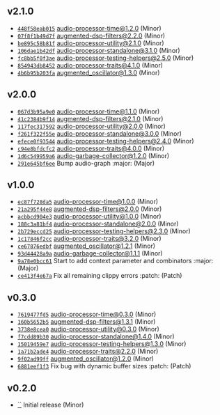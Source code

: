 ## v2.1.0

* [`448f58eab015`](https://github.com/yamadapc/augmented-audio/commits/448f58eab015) audio-processor-time@1.2.0 (Minor)
* [`07f8f1b49d7f`](https://github.com/yamadapc/augmented-audio/commits/07f8f1b49d7f) augmented-dsp-filters@2.2.0 (Minor)
* [`be895c58b81f`](https://github.com/yamadapc/augmented-audio/commits/be895c58b81f) audio-processor-utility@2.1.0 (Minor)
* [`106dae1b42df`](https://github.com/yamadapc/augmented-audio/commits/106dae1b42df) audio-processor-standalone@3.1.0 (Minor)
* [`fc8bb5f0f3ae`](https://github.com/yamadapc/augmented-audio/commits/fc8bb5f0f3ae) audio-processor-testing-helpers@2.5.0 (Minor)
* [`854943db8452`](https://github.com/yamadapc/augmented-audio/commits/854943db8452) audio-processor-traits@4.1.0 (Minor)
* [`4b6b95b203fa`](https://github.com/yamadapc/augmented-audio/commits/4b6b95b203fa) augmented_oscillator@1.3.0 (Minor)

## v2.0.0

* [`067d3b95a9e0`](https://github.com/yamadapc/augmented-audio/commits/067d3b95a9e0) audio-processor-time@1.1.0 (Minor)
* [`41c2384b9f14`](https://github.com/yamadapc/augmented-audio/commits/41c2384b9f14) augmented-dsp-filters@2.1.0 (Minor)
* [`117fec317592`](https://github.com/yamadapc/augmented-audio/commits/117fec317592) audio-processor-utility@2.0.0 (Minor)
* [`f261f322f55e`](https://github.com/yamadapc/augmented-audio/commits/f261f322f55e) audio-processor-standalone@3.0.0 (Minor)
* [`efece0f93544`](https://github.com/yamadapc/augmented-audio/commits/efece0f93544) audio-processor-testing-helpers@2.4.0 (Minor)
* [`c94e8bfdcfc2`](https://github.com/yamadapc/augmented-audio/commits/c94e8bfdcfc2) audio-processor-traits@4.0.0 (Minor)
* [`1d6c549959a6`](https://github.com/yamadapc/augmented-audio/commits/1d6c549959a6) audio-garbage-collector@1.2.0 (Minor)
* [`291e645bf6ee`](https://github.com/yamadapc/augmented-audio/commits/291e645bf6ee) Bump audio-graph :major: (Major)

## v1.0.0

* [`ec87f728da5`](https://github.com/yamadapc/augmented-audio/commits/ec87f728da5) audio-processor-time@1.0.0 (Minor)
* [`21a295f44e8`](https://github.com/yamadapc/augmented-audio/commits/21a295f44e8) augmented-dsp-filters@2.0.0 (Minor)
* [`acbbcd904e3`](https://github.com/yamadapc/augmented-audio/commits/acbbcd904e3) audio-processor-utility@1.0.0 (Minor)
* [`188c3a81bf4`](https://github.com/yamadapc/augmented-audio/commits/188c3a81bf4) audio-processor-standalone@2.0.0 (Minor)
* [`2b729eccd25`](https://github.com/yamadapc/augmented-audio/commits/2b729eccd25) audio-processor-testing-helpers@2.3.0 (Minor)
* [`1c17846f2cc`](https://github.com/yamadapc/augmented-audio/commits/1c17846f2cc) audio-processor-traits@3.2.0 (Minor)
* [`ce67876edbf`](https://github.com/yamadapc/augmented-audio/commits/ce67876edbf) augmented_oscillator@1.2.1 (Minor)
* [`93d44428a9a`](https://github.com/yamadapc/augmented-audio/commits/93d44428a9a) audio-garbage-collector@1.1.1 (Minor)
* [`9a78e0bcc61`](https://github.com/yamadapc/augmented-audio/commits/9a78e0bcc61) Start to add context parameter and combinators :major: (Major)
* [`ce413f4e67a`](https://github.com/yamadapc/augmented-audio/commits/ce413f4e67a) Fix all remaining clippy errors :patch: (Patch)

## v0.3.0

* [`7619477fd5`](https://github.com/yamadapc/augmented-audio/commits/7619477fd5) audio-processor-time@0.3.0 (Minor)
* [`160b5652b5`](https://github.com/yamadapc/augmented-audio/commits/160b5652b5) augmented-dsp-filters@1.3.1 (Minor)
* [`3738e8cea0`](https://github.com/yamadapc/augmented-audio/commits/3738e8cea0) audio-processor-utility@0.3.0 (Minor)
* [`f7cdd89b30`](https://github.com/yamadapc/augmented-audio/commits/f7cdd89b30) audio-processor-standalone@1.4.0 (Minor)
* [`15019459e7`](https://github.com/yamadapc/augmented-audio/commits/15019459e7) audio-processor-testing-helpers@1.3.0 (Minor)
* [`1a71b2ade4`](https://github.com/yamadapc/augmented-audio/commits/1a71b2ade4) audio-processor-traits@2.2.0 (Minor)
* [`9f02ad99ff`](https://github.com/yamadapc/augmented-audio/commits/9f02ad99ff) augmented_oscillator@1.2.0 (Minor)
* [`6881eef1f3`](https://github.com/yamadapc/augmented-audio/commits/6881eef1f3) Fix bug with dynamic buffer sizes :patch: (Patch)

## v0.2.0

* [``](https://github.com/yamadapc/augmented-audio/commits/) Initial release (Minor)

